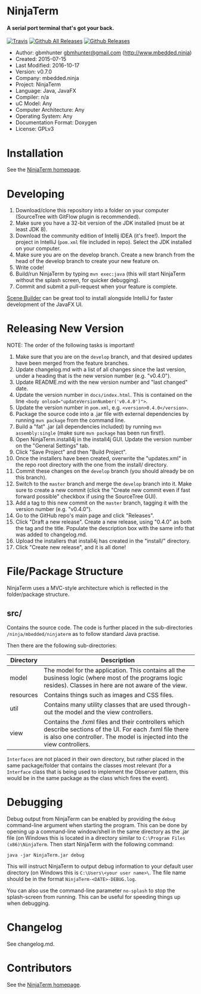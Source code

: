 
NinjaTerm
=========

#### A serial port terminal that's got your back.

[![Travis](https://img.shields.io/travis/mbedded-ninja/NinjaTerm.svg)](https://travis-ci.org/mbedded-ninja/NinjaTerm) [![Github All Releases](https://img.shields.io/github/downloads/mbedded-ninja/NinjaTerm/total.svg)](http://mbedded-ninja.github.io/NinjaTerm/) [![Github Releases](https://img.shields.io/github/downloads/mbedded-ninja/NinjaTerm/latest/total.svg)](http://mbedded-ninja.github.io/NinjaTerm/)

- Author: gbmhunter <gbmhunter@gmail.com> (http://www.mbedded.ninja)
- Created: 2015-07-15
- Last Modified: 2016-10-17
- Version: v0.7.0
- Company: mbedded.ninja
- Project: NinjaTerm
- Language: Java, JavaFX
- Compiler: n/a
- uC Model: Any
- Computer Architecture: Any
- Operating System: Any
- Documentation Format: Doxygen
- License: GPLv3


Installation
============

See the [NinjaTerm homepage](http://mbedded-ninja.github.io/NinjaTerm/).

Developing
==========

1. Download/clone this repository into a folder on your computer (SourceTree with GitFlow plugin is recommended).
2. Make sure you have a 32-bit version of the JDK installed (must be at least JDK 8).
3. Download the community edition of Intellij IDEA (it's free!). Import the project in IntelliJ (`pom.xml` file included in repo). Select the JDK installed on your computer.
5. Make sure you are on the develop branch. Create a new branch from the head of the develop branch to create your new feature on.
6. Write code!
7. Build/run NinjaTerm by typing `mvn exec:java` (this will start NinjaTerm without the splash screen, for quicker debugging).
7. Commit and submit a pull-request when your feature is complete.

[Scene Builder](http://gluonhq.com/labs/scene-builder/) can be great tool to install alongside IntelliJ for faster development of the JavaFX UI.

Releasing New Version
=====================

NOTE: The order of the following tasks is important!

1. Make sure that you are on the `develop` branch, and that desired updates have been merged from the feature branches.
1. Update changelog.md with a list of all changes since the last version, under a heading that is the new version number (e.g. "v0.4.0").
2. Update README.md with the new version number and "last changed" date.
3. Update the version number in `docs/index.html`. This is contained on the line `<body onload="updateVersionNumber('v0.4.0')">`. 
3. Update the version number in `pom.xml`, e.g. `<version>0.4.0</version>`.
3. Package the source code into a .jar file with external dependencies by running `mvn package` from the command line.
3. Build a "fat" .jar (all dependencies included) by running `mvn assembly:single` (make sure `mvn package` has been run first!).
4. Open NinjaTerm.install4j in the install4j GUI. Update the version number on the "General Settings" tab.
5. Click "Save Project" and then "Build Project".
6. Once the installers have been created, overwrite the "updates.xml" in the repo root directory with the one from the install/ directory.
7. Commit these changes on the `develop` branch (you should already be on this branch).
8. Switch to the `master` branch and merge the `develop` branch into it. Make sure to create a new commit (click the "Create new commit even if fast forward possible" checkbox if using the SourceTree GUI).
9. Add a tag to this new commit on the `master` branch, tagging it with the version number (e.g. "v0.4.0").
10. Go to the GitHub repo's main page and click "Releases".
11. Click "Draft a new release". Create a new release, using "0.4.0" as both the tag and the title. Populate the description box with the same info that was added to changelog.md.
12. Upload the installers that install4j has created in the "install/" directory.
13. Click "Create new release", and it is all done!
 

File/Package Structure 
======================

NinjaTerm uses a MVC-style architecture which is reflected in the folder/package structure.

src/
----

Contains the source code. The code is further placed in the sub-directories `/ninja/mbedded/ninjaterm` as to follow standard Java practise.

Then there are the following sub-directories:

| Directory    | Description                                                                                                                 |
| ------------ | --------------------------------------------------------------------------------------------------------------------------- |
| model        | The model for the application. This contains all the business logic (where most of the programs logic resides). Classes in here are not aware of the view.            |                               |
| resources    | Contains things such as images and CSS files.                                                                               |
| util         | Contains many utility classes that are used through-out the model and the view controllers.                                                |
| view         | Contains the .fxml files and their controllers which describe sections of the UI. For each .fxml file there is also one controller. The model is injected into the view controllers.  |

`Interfaces` are not placed in their own directory, but rather placed in the same package/folder that contains the classes most relevant (for a `Interface` class that is being used to implement the Observer pattern, this would be in the same package as the class which fires the event).

Debugging
=========

Debug output from NinjaTerm can be enabled by providing the `debug` command-line argument when starting the program. This can be done by opening up a command-line window/shell in the same directory as the .jar file (on Windows this is located in a directory similar to `C:\Program Files (x86)\NinjaTerm`. Then start NinjaTerm with the following command:

`java -jar NinjaTerm.jar debug`

This will instruct NinjaTerm to output debug information to your default user directory (on Windows this is `C:\Users\<your user name>\`. The file name should be in the format `NinjaTerm-<DATE>-DEBUG.log`.

You can also use the command-line parameter `no-splash` to stop the splash-screen from running. This can be useful for speeding things up when debugging.


Changelog
=========

See changelog.md.

Contributors
============

See the [NinjaTerm homepage](http://mbedded-ninja.github.io/NinjaTerm/).